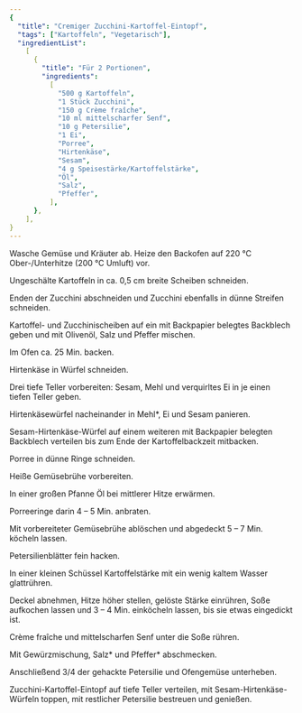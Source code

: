```yaml
---
{
  "title": "Cremiger Zucchini-Kartoffel-Eintopf",
  "tags": ["Kartoffeln", "Vegetarisch"],
  "ingredientList":
    [
      {
        "title": "Für 2 Portionen",
        "ingredients":
          [
            "500 g Kartoffeln",
            "1 Stück Zucchini",
            "150 g Crème fraîche",
            "10 ml mittelscharfer Senf",
            "10 g Petersilie",
            "1 Ei",
            "Porree",
            "Hirtenkäse",
            "Sesam",
            "4 g Speisestärke/Kartoffelstärke",
            "Öl",
            "Salz",
            "Pfeffer",
          ],
      },
    ],
}
---
```


Wasche Gemüse und Kräuter ab. Heize den Backofen auf 220 °C Ober-/Unterhitze (200 °C Umluft) vor.

Ungeschälte Kartoffeln in ca. 0,5 cm breite Scheiben schneiden.

Enden der Zucchini abschneiden und Zucchini ebenfalls in dünne Streifen schneiden.

Kartoffel- und Zucchinischeiben auf ein mit Backpapier belegtes Backblech geben und mit Olivenöl, Salz und Pfeffer mischen.

Im Ofen ca. 25 Min. backen.

Hirtenkäse in Würfel schneiden.

Drei tiefe Teller vorbereiten: Sesam, Mehl und verquirltes Ei in je einen tiefen Teller geben.

Hirtenkäsewürfel nacheinander in Mehl\*, Ei und Sesam panieren.

Sesam-Hirtenkäse-Würfel auf einem weiteren mit Backpapier belegten Backblech verteilen bis zum Ende der Kartoffelbackzeit mitbacken.

Porree in dünne Ringe schneiden.

Heiße Gemüsebrühe vorbereiten.

In einer großen Pfanne Öl bei mittlerer Hitze erwärmen.

Porreeringe darin 4 – 5 Min. anbraten.

Mit vorbereiteter Gemüsebrühe ablöschen und abgedeckt 5 – 7 Min. köcheln lassen.

Petersilienblätter fein hacken.

In einer kleinen Schüssel Kartoffelstärke mit ein wenig kaltem Wasser glattrühren.

Deckel abnehmen, Hitze höher stellen, gelöste Stärke einrühren, Soße aufkochen lassen und 3 – 4 Min. einköcheln lassen, bis sie etwas eingedickt ist.

Crème fraîche und mittelscharfen Senf unter die Soße rühren.

Mit Gewürzmischung, Salz* und Pfeffer* abschmecken.

Anschließend 3/4 der gehackte Petersilie und Ofengemüse unterheben.

Zucchini-Kartoffel-Eintopf auf tiefe Teller verteilen, mit Sesam-Hirtenkäse-Würfeln toppen, mit restlicher Petersilie bestreuen und genießen.
